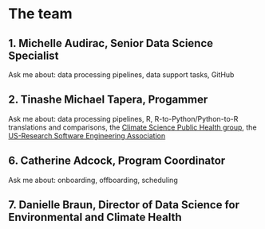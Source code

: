 # The team

##  1. Michelle Audirac, Senior Data Science Specialist

Ask me about: data processing pipelines, data support tasks, GitHub

## 2. Tinashe Michael Tapera, Progammer

Ask me about: data processing pipelines, R, R-to-Python/Python-to-R translations and comparisons, the [Climate Science Public Health group](https://hsph.harvard.edu/research/golden-group/), the [US-Research Software Engineering Association](https://us-rse.org)

## 6. Catherine Adcock, Program Coordinator

Ask me about: onboarding, offboarding, scheduling

## 7. Danielle Braun, Director of Data Science for Environmental and Climate Health 
